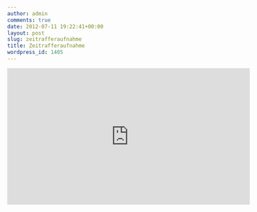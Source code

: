 ```yaml
---
author: admin
comments: true
date: 2012-07-11 19:22:41+00:00
layout: post
slug: zeitrafferaufnahme
title: Zeitrafferaufnahme
wordpress_id: 1405
---
```



<iframe width="560" height="315" src="http://www.youtube.com/embed/mEd9u3OO9dg" frameborder="0" allowfullscreen></iframe>